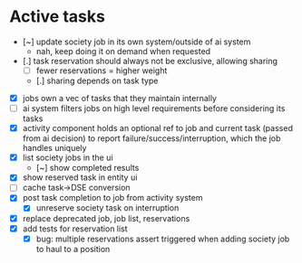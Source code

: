 # Active tasks

* [~] update society job in its own system/outside of ai system
	* nah, keep doing it on demand when requested
* [.] task reservation should always not be exclusive, allowing sharing
	* [ ] fewer reservations = higher weight
	* [.] sharing depends on task type
* [X] jobs own a vec of tasks that they maintain internally
* [ ] ai system filters jobs on high level requirements before considering its tasks
* [X] activity component holds an optional ref to job and current task (passed from ai decision) to report failure/success/interruption, which the job handles uniquely
* [X] list society jobs in the ui
	* [~] show completed results
* [X] show reserved task in entity ui
* [ ] cache task->DSE conversion
* [X] post task completion to job from activity system
	* [X] unreserve society task on interruption
* [X] replace deprecated job, job list, reservations
* [X] add tests for reservation list
	* [X] bug: multiple reservations assert triggered when adding society job to haul to a position

